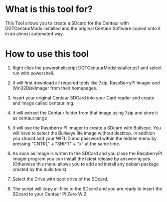 # What is this tool for?
This Tool allows you to create a SDcard for the Centaur with DGTCentaurMods installed and the original Centaur Software copied onto it in an almost automated way.

# How to use this tool

1. Right click the powershellscript DGTCentaurModsInstaller.ps1 and select run with powershell.

2. It will first download all required tools like 7zip, RaspBerryPI Imager and Win32DiskImager from their homepages.

3. Insert your original Centaur SDCard into your Card reader and create and image called centaur.img.

4. It will extract the Centaur folder from that image using 7zip and store it as centaur.tar.gz

5. It will use the Raspberry PI imager to create a SDcard with Bullseye. You will have to select the Bullseye lite image without desktop. In addition you should add your WIFI ID and password within the hidden menu by pressing "CNTRL" + "SHIFT"  + "x" at the same time.

6. As soon as Image is writen to the SDCard and you close the RaspberryPI imager program you can install the latest release by answering yes (Otherwise this menu allows you to add and install any debian package created by the build tools)

7. Select the Drive with boot drive of the SDcard.

8. The script will copy all files to the SDcard and you are ready to insert the SDcard to your Centaur Pi Zero W 2



